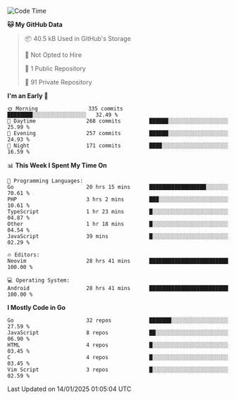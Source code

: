 
<!--START_SECTION:waka-->
![Code Time](http://img.shields.io/badge/Code%20Time-5%2C614%20hrs%2029%20mins-blue)

**🐱 My GitHub Data** 

> 📦 40.5 kB Used in GitHub's Storage 
 > 
> 🚫 Not Opted to Hire
 > 
> 📜 1 Public Repository 
 > 
> 🔑 91 Private Repository 
 > 
**I'm an Early 🐤** 

```text
🌞 Morning                335 commits         ████████░░░░░░░░░░░░░░░░░   32.49 % 
🌆 Daytime                268 commits         ██████░░░░░░░░░░░░░░░░░░░   25.99 % 
🌃 Evening                257 commits         ██████░░░░░░░░░░░░░░░░░░░   24.93 % 
🌙 Night                  171 commits         ████░░░░░░░░░░░░░░░░░░░░░   16.59 % 
```


📊 **This Week I Spent My Time On** 

```text
💬 Programming Languages: 
Go                       20 hrs 15 mins      ██████████████████░░░░░░░   70.61 % 
PHP                      3 hrs 2 mins        ███░░░░░░░░░░░░░░░░░░░░░░   10.61 % 
TypeScript               1 hr 23 mins        █░░░░░░░░░░░░░░░░░░░░░░░░   04.87 % 
Other                    1 hr 18 mins        █░░░░░░░░░░░░░░░░░░░░░░░░   04.54 % 
JavaScript               39 mins             █░░░░░░░░░░░░░░░░░░░░░░░░   02.29 % 

🔥 Editors: 
Neovim                   28 hrs 41 mins      █████████████████████████   100.00 % 

💻 Operating System: 
Android                  28 hrs 41 mins      █████████████████████████   100.00 % 
```

**I Mostly Code in Go** 

```text
Go                       32 repos            ███████░░░░░░░░░░░░░░░░░░   27.59 % 
JavaScript               8 repos             ██░░░░░░░░░░░░░░░░░░░░░░░   06.90 % 
HTML                     4 repos             █░░░░░░░░░░░░░░░░░░░░░░░░   03.45 % 
C                        4 repos             █░░░░░░░░░░░░░░░░░░░░░░░░   03.45 % 
Vim Script               3 repos             █░░░░░░░░░░░░░░░░░░░░░░░░   02.59 % 
```




 Last Updated on 14/01/2025 01:05:04 UTC
<!--END_SECTION:waka-->
